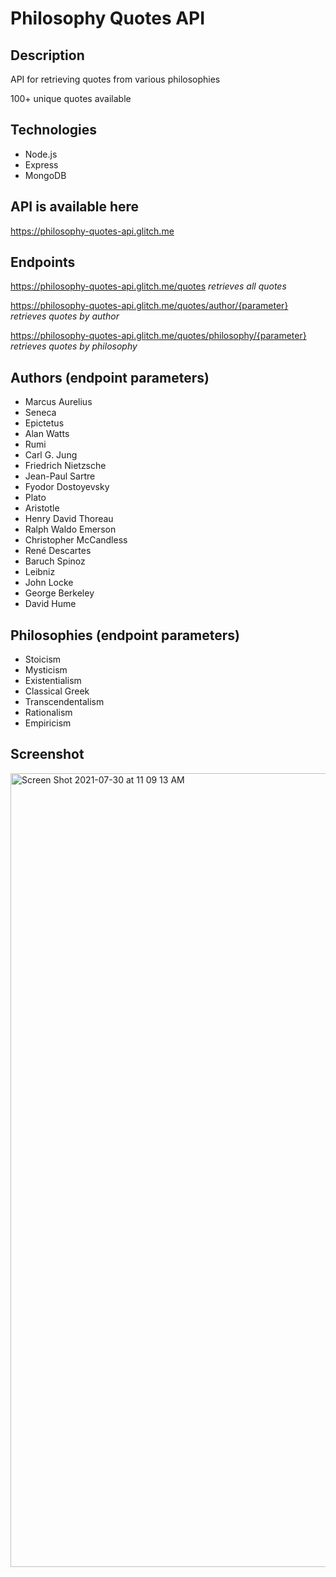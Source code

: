 # Philosophy Quotes API
## Description

API for retrieving quotes from various philosophies

100+ unique quotes available

## Technologies

- Node.js
- Express
- MongoDB

## API is available here
https://philosophy-quotes-api.glitch.me

## Endpoints
https://philosophy-quotes-api.glitch.me/quotes   *retrieves all quotes*

https://philosophy-quotes-api.glitch.me/quotes/author/{parameter}   *retrieves quotes by author*

https://philosophy-quotes-api.glitch.me/quotes/philosophy/{parameter}   *retrieves quotes by philosophy*

## Authors (endpoint parameters)
- Marcus Aurelius
- Seneca
- Epictetus
- Alan Watts
- Rumi
- Carl G. Jung
- Friedrich Nietzsche
- Jean-Paul Sartre
- Fyodor Dostoyevsky
- Plato
- Aristotle
- Henry David Thoreau
- Ralph Waldo Emerson
- Christopher McCandless
- René Descartes
- Baruch Spinoz
- Leibniz
- John Locke
- George Berkeley
- David Hume

## Philosophies (endpoint parameters)
- Stoicism
- Mysticism
- Existentialism
- Classical Greek
- Transcendentalism
- Rationalism
- Empiricism

## Screenshot
<img width="1270" alt="Screen Shot 2021-07-30 at 11 09 13 AM" src="https://user-images.githubusercontent.com/41240707/127673659-6a7d5cde-a5e9-4676-aaa8-5cc2cea20ac0.png">
